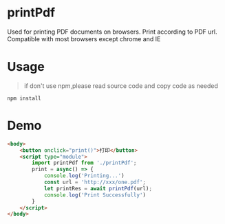 # printPdf
Used for printing PDF documents on browsers. Print according to PDF url. Compatible with most browsers except chrome and IE
# Usage
> if don't use npm,please read source code and copy code as needed
```javasrcipt
npm install
```
# Demo
```html
<body>
    <button onclick="print()">打印</button>
    <script type="module">
        import printPdf from './printPdf';
        print = async() => {
            console.log('Printing...')
            const url = 'http://xxx/one.pdf';
            let printRes = await printPdf(url);
            console.log('Print Successfully')
        }
    </script>
</body>
```